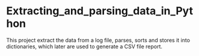 # Extracting_and_parsing_data_in_Python
This project extract the data from a log file, parses, sorts and stores it into dictionaries, which later are used to generate a CSV file report.
